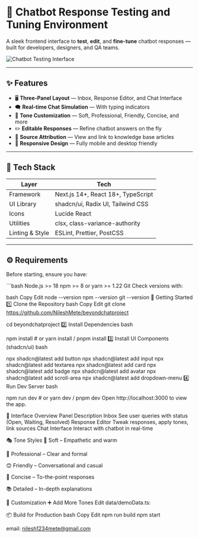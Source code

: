 # 💬 Chatbot Response Testing and Tuning Environment

A sleek frontend interface to **test**, **edit**, and **fine-tune** chatbot responses — built for developers, designers, and QA teams.

![Chatbot Testing Interface](https://via.placeholder.com/800x400/4F46E5/FFFFFF?text=Chatbot+Testing+Interface)

---

## ✨ Features

- 🖥 **Three-Panel Layout** — Inbox, Response Editor, and Chat Interface  
- 🗨 **Real-time Chat Simulation** — With typing indicators  
- 🎨 **Tone Customization** — Soft, Professional, Friendly, Concise, and more  
- ✏️ **Editable Responses** — Refine chatbot answers on the fly  
- 🔗 **Source Attribution** — View and link to knowledge base articles  
- 📱 **Responsive Design** — Fully mobile and desktop friendly  

---

## 🧰 Tech Stack

| Layer         | Tech                             |
|---------------|----------------------------------|
| Framework     | Next.js 14+, React 18+, TypeScript |
| UI Library    | shadcn/ui, Radix UI, Tailwind CSS |
| Icons         | Lucide React                     |
| Utilities     | clsx, class-variance-authority   |
| Linting & Style | ESLint, Prettier, PostCSS     |

---

## ⚙️ Requirements

Before starting, ensure you have:

\`\`\`bash
Node.js >= 18
npm >= 8 or yarn >= 1.22
Git
Check versions with:

bash
Copy
Edit
node --version
npm --version
git --version
🚀 Getting Started
1️⃣ Clone the Repository
bash
Copy
Edit
git clone https://github.com/NileshMete/beyondchatproject

cd beyondchatproject
2️⃣ Install Dependencies
bash

npm install        # or yarn install / pnpm install
3️⃣ Install UI Components (shadcn/ui)
bash

npx shadcn@latest add button
npx shadcn@latest add input
npx shadcn@latest add textarea
npx shadcn@latest add card
npx shadcn@latest add badge
npx shadcn@latest add avatar
npx shadcn@latest add scroll-area
npx shadcn@latest add dropdown-menu
4️⃣ Run Dev Server
bash

npm run dev        # or yarn dev / pnpm dev
Open http://localhost:3000 to view the app.

🧪 Interface Overview
Panel	Description
Inbox	See user queries with status (Open, Waiting, Resolved)
Response Editor	Tweak responses, apply tones, link sources
Chat Interface	Interact with chatbot in real-time

🎭 Tone Styles
🧸 Soft – Empathetic and warm

💼 Professional – Clear and formal

😊 Friendly – Conversational and casual

📝 Concise – To-the-point responses

📚 Detailed – In-depth explanations


🔧 Customization
➕ Add More Tones
Edit data/demoData.ts:

📦 Build for Production
bash
Copy
Edit
npm run build
npm start

email: nilesh1234mete@gmail.com
